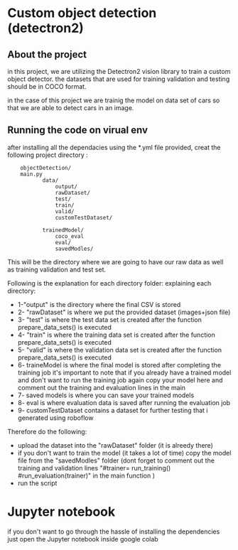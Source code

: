 # Custom object detection (detectron2)

## About the project 
in this project, we are utilizing the Detectron2 vision library to train a custom object detector. the datasets that are used for training validation and testing should be in COCO format. 

in the case of this project we are trainig the model on data set of cars so that we are able to detect cars in an image.

## Running the code on virual env
after installing all the dependacies using the *.yml file provided, creat the following project directory :

        objectDetection/
		main.py
               data/
                   output/
                   rawDataset/
                   test/
                   train/
                   valid/
                   customTestDataset/
                    
               trainedModel/
                   coco_eval
                   eval/
                   savedModles/
                   

This will be the directory where we are going to have our raw data as well as training validation and test set.

Following is the explanation for each directory folder:
explaining each directory:

* 1-"output" is the directory where the final CSV is stored
* 2- "rawDataset" is where we put the provided dataset (images+json file)
* 3- "test" is where the test data set is created after the function prepare_data_sets() is executed 
* 4- "train" is where the training data set is created after the function prepare_data_sets() is executed 
* 5- "valid" is where the validation data set is created after the function prepare_data_sets() is executed 
* 6- traineModel is where the final model is stored after completing the training job
it's important to note that if you already have a trained model and don't want to run the training job again
copy your model here and comment out the training and evaluation lines in the main
* 7- saved models is where you can save your trained models
* 8- eval is where evaluation data is saved after running the evaluation job
* 9- customTestDataset contains a dataset for further testing that i generated using roboflow

Therefore do the following: 

* upload the dataset into the "rawDataset" folder (it is alreedy there)
* if you don't want to train the model (it takes a lot of time) copy the model file from the "savedModles" folder (dont forget to comment out the training and validation lines "#trainer= run_training() #run_evaluation(trainer)" in the main function )
* run the script 

# Jupyter notebook 
if you don't want to go through the hassle of installing the dependencies just open the Jupyter notebook inside google colab 
